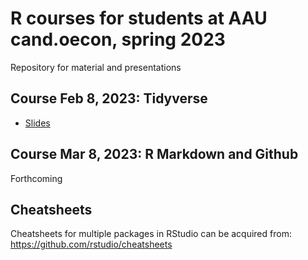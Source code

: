 # R courses for students at AAU cand.oecon, spring 2023
Repository for material and presentations

## Course Feb 8, 2023: Tidyverse
- [Slides](https://github.com/emma-pedersen/Rcourses-spring-2023/raw/main/Kursus-08022023.pdf)


## Course Mar 8, 2023: R Markdown and Github
Forthcoming



## Cheatsheets
Cheatsheets for multiple packages in RStudio can be acquired from:
https://github.com/rstudio/cheatsheets
